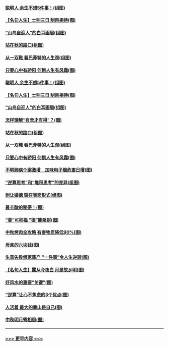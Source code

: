 #### [聪明人 余生不想5件事！(组图)](../pages/p8/907364.md?t=09152133) 
#### [【名句人生】士别三日 刮目相待(图)](../pages/p8/906988.md?t=09152133) 
#### [“山鸟自迎人”的白耳画眉(组图)](../pages/p8/907332.md?t=09152133) 
#### [站在秋的路口(组图)](../pages/p8/906914.md?t=09152133) 
#### [从一双鞋 看巴菲特的人生观(组图)](../pages/p8/907311.md?t=09152133) 
#### [只要心中有骄阳 何惧人生有风霜(图)](../pages/p8/907320.md?t=09152133) 
#### [聪明人 余生不想5件事！(组图)](../pages/p8/907364.md?t=09152133) 
#### [【名句人生】士别三日 刮目相待(图)](../pages/p8/906988.md?t=09152133) 
#### [“山鸟自迎人”的白耳画眉(组图)](../pages/p8/907332.md?t=09152133) 
#### [怎样理解“有舍才有得”？(图)](../pages/p8/906872.md?t=09152133) 
#### [站在秋的路口(组图)](../pages/p8/906914.md?t=09152133) 
#### [从一双鞋 看巴菲特的人生观(组图)](../pages/p8/907311.md?t=09152133) 
#### [只要心中有骄阳 何惧人生有风霜(图)](../pages/p8/907320.md?t=09152133) 
#### [不明肺病个案激增　加味电子烟危害日增(图)](../pages/p8/907307.md?t=09152133) 
#### [“逆算思考”和“堆积思考”的差异(组图)](../pages/p8/907229.md?t=09152133) 
#### [别让婚姻 毁在表面形式(组图)](../pages/p8/907118.md?t=09152133) 
#### [最辛酸的秘密！(图)](../pages/p8/906327.md?t=09152133) 
#### [“善”可积福 “德”能聚财(图)](../pages/p8/906906.md?t=09152133) 
#### [中秋烤肉全攻略 有害物质降低90%(图)](../pages/p8/907227.md?t=09152133) 
#### [母亲的六块钱(图)](../pages/p8/907107.md?t=09152133) 
#### [生意失败倾家荡产 “一件事”令人生逆转(图)](../pages/p8/907101.md?t=09152133) 
#### [【名句人生】露从今夜白 月是故乡明(图)](../pages/p8/906558.md?t=09152133) 
#### [好风水的重要“关键”(图)](../pages/p8/907087.md?t=09152133) 
#### [“逆算”让心不焦虑的3个优点(图)](../pages/p8/907070.md?t=09152133) 
#### [人活着 最大的靠山是自己(图)](../pages/p8/906329.md?t=09152133) 
#### [中秋明月寄相思(图)](../pages/p8/906932.md?t=09152133) 

----
#### [ >>> 更早内容 <<< ](../indexes/p8-earlier.md)

